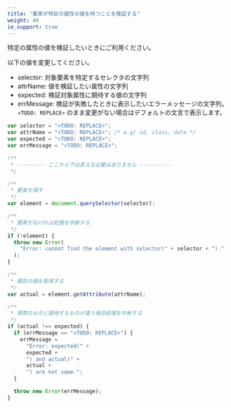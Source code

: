 ```yaml
---
title: "要素が特定の属性の値を持つことを検証する"
weight: 40
ie_support: true
---
```


特定の属性の値を検証したいときにご利用ください。

以下の値を変更してください。

- selector: 対象要素を特定するセレクタの文字列
- attrName: 値を検証したい属性の文字列
- expected: 検証対象属性に期待する値の文字列
- errMessage: 検証が失敗したときに表示したいエラーメッセージの文字列。`<TODO: REPLACE>` のまま変更がない場合はデフォルトの文言で表示します。

```js
var selector = "<TODO: REPLACE>";
var attrName = "<TODO: REPLACE>"; /* e.g) id, class, data */
var expected = "<TODO: REPLACE>";
var errMessage = "<TODO: REPLACE>";

/**
 * --------- ここから下は変える必要はありません ----------
 */

/**
 * 要素を探す
 */
var element = document.querySelector(selector);

/**
 * 要素がなければ処理を中断する
 */
if (!element) {
  throw new Error(
    "Error: cannot find the element with selector(" + selector + ")."
  );
}

/**
 * 属性の値を取得する
 */
var actual = element.getAttribute(attrName);

/**
 * 実際のものと期待するものが違う場合処理を中断する
 */
if (actual !== expected) {
  if (errMessage == "<TODO: REPLACE>") {
    errMessage =
      "Error: expected(" +
      expected +
      ") and actual(" +
      actual +
      ") are not same.";
  }

  throw new Error(errMessage);
}
```
